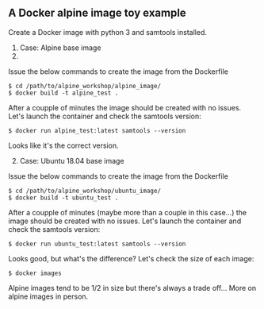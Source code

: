 ## A Docker alpine image toy example

Create a Docker image with python 3 and samtools installed.

1. Case: Alpine base image
2. 
Issue the below commands to create the image from the Dockerfile

```
$ cd /path/to/alpine_workshop/alpine_image/
$ docker build -t alpine_test .
```

After a coupple of minutes the image should be created with no issues.
Let's launch the container and check the samtools version:

```
$ docker run alpine_test:latest samtools --version
```

Looks like it's the correct version.

2. Case: Ubuntu 18.04 base image

Issue the below commands to create the image from the Dockerfile

```
$ cd /path/to/alpine_workshop/ubuntu_image/
$ docker build -t ubuntu_test .
```

After a coupple of minutes (maybe more than a couple in this case...) the image should be created with no issues.
Let's launch the container and check the samtools version:

```
$ docker run ubuntu_test:latest samtools --version
```

Looks good, but what's the difference?
Let's check the size of each image:

```
$ docker images
```

Alpine images tend to be 1/2 in size but there's always a trade off... More on alpine images in person.

